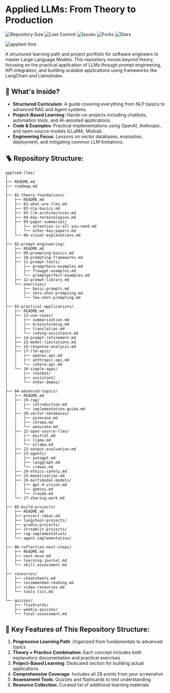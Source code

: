 # Applied LLMs: From Theory to Production

![Repository Size](https://img.shields.io/github/repo-size/JawherKl/applied-llms)
![Last Commit](https://img.shields.io/github/last-commit/JawherKl/applied-llms)
![Issues](https://img.shields.io/github/issues-raw/JawherKl/applied-llms)
![Forks](https://img.shields.io/github/forks/JawherKl/applied-llms)
![Stars](https://img.shields.io/github/stars/JawherKl/applied-llms)

![applied-llms](https://github.com/JawherKl/applied-llms/blob/main/docs/resources/applied-llms.jpg)

A structured learning path and project portfolio for software engineers to master Large Language Models. This repository moves beyond theory, focusing on the practical application of LLMs through prompt engineering, API integration, and building scalable applications using frameworks like LangChain and LlamaIndex.

## 🚀 What's Inside?
- **Structured Curriculum**: A guide covering everything from NLP basics to advanced RAG and Agent systems.
- **Project-Based Learning**: Hands-on projects including chatbots, automation tools, and AI-assisted applications.
- **Code & Examples**: Practical implementations using OpenAI, Anthropic, and open-source models (LLaMA, Mistral).
- **Engineering Focus**: Lessons on vector databases, evaluation, deployment, and mitigating common LLM limitations.

## 🪜 Repository Structure:

```
applied-llms/
│
├── README.md
├── roadmap.md
│
├── 01-theory-foundations/
│   ├── README.md
│   ├── 01-what-are-llms.md
│   ├── 02-nlp-basics.md
│   ├── 03-llm-architectures.md
│   ├── 04-key-terminologies.md
│   ├── 05-paper-summaries/
│   │   ├── attention-is-all-you-need.md
│   │   └── other-key-papers.md
│   └── 06-visual-explanations.md
│
├── 02-prompt-engineering/
│   ├── README.md
│   ├── 09-prompting-basics.md
│   ├── 10-prompting-frameworks.md
│   ├── 11-prompt-tools/
│   │   ├── prompthero-examples.md
│   │   ├── flowgpt-examples.md
│   │   └── promptperfect-examples.md
│   ├── 12-prompt-library.md
│   └── exercises/
│       ├── basic-prompts.md
│       ├── zero-shot-prompting.md
│       └── few-shot-prompting.md
│
├── 03-practical-applications/
│   ├── README.md
│   ├── 13-use-cases/
│   │   ├── summarization.md
│   │   ├── brainstorming.md
│   │   ├── translation.md
│   │   └── coding-assistance.md
│   ├── 14-prompt-refinement.md
│   ├── 15-model-limitations.md
│   ├── 16-response-analysis.md
│   ├── 17-llm-apis/
│   │   ├── openai-api.md
│   │   ├── anthropic-api.md
│   │   └── cohere-api.md
│   └── 18-simple-apps/
│       ├── chatbot/
│       ├── assistant/
│       └── other-demos/
│
├── 04-advanced-topics/
│   ├── README.md
│   ├── 19-rag/
│   │   ├── introduction.md
│   │   └── implementation-guide.md
│   ├── 20-vector-databases/
│   │   ├── pinecone.md
│   │   ├── chroma.md
│   │   └── weaviate.md
│   ├── 21-open-source-llms/
│   │   ├── mistral.md
│   │   ├── llama.md
│   │   └── ollama.md
│   ├── 22-output-evaluation.md
│   ├── 23-agents/
│   │   ├── autogpt.md
│   │   ├── langgraph.md
│   │   └── crewai.md
│   ├── 24-ethics-safety.md
│   ├── 25-monetization.md
│   ├── 26-multimodal-models/
│   │   ├── gpt-4-vision.md
│   │   ├── gemini.md
│   │   └── claude.md
│   └── 27-sharing-work.md
│
├── 05-build-projects/
│   ├── README.md
│   ├── project-ideas.md
│   ├── langchain-projects/
│   ├── gradio-projects/
│   ├── streamlit-projects/
│   ├── rag-implementation/
│   └── agent-implementation/
│
├── 06-reflection-next-steps/
│   ├── README.md
│   ├── next-move.md
│   ├── learning-journal.md
│   └── skill-assessment.md
│
├── resources/
│   ├── cheatsheets.md
│   ├── recommended-reading.md
│   ├── video-resources.md
│   └── tools-list.md
│
└── quizzes/
    ├── flashcards/
    ├── weekly-quizzes/
    └── final-assessment.md
```

## 🔑 Key Features of This Repository Structure:

1. **Progressive Learning Path**: Organized from fundamentals to advanced topics
2. **Theory + Practice Combination**: Each concept includes both explanatory documentation and practical exercises
3. **Project-Based Learning**: Dedicated section for building actual applications
4. **Comprehensive Coverage**: Includes all 28 points from your screenshot
5. **Assessment Tools**: Quizzes and flashcards to test understanding
6. **Resource Collection**: Curated list of additional learning materials
